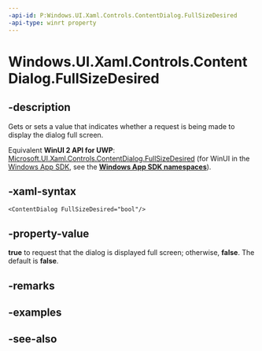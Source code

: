 ```yaml
---
-api-id: P:Windows.UI.Xaml.Controls.ContentDialog.FullSizeDesired
-api-type: winrt property
---
```


<!-- Property syntax
public bool FullSizeDesired { get;  set; }
-->

# Windows.UI.Xaml.Controls.ContentDialog.FullSizeDesired

## -description
Gets or sets a value that indicates whether a request is being made to display the dialog full screen.

Equivalent **WinUI 2 API for UWP**: [Microsoft.UI.Xaml.Controls.ContentDialog.FullSizeDesired](/windows/winui/api/microsoft.ui.xaml.controls.contentdialog.fullsizedesired) (for WinUI in the [Windows App SDK](/windows/apps/windows-app-sdk/), see the **[Windows App SDK namespaces](/windows/windows-app-sdk/api/winrt/)**).

## -xaml-syntax
```xaml
<ContentDialog FullSizeDesired="bool"/>
```


## -property-value
**true** to request that the dialog is displayed full screen; otherwise, **false**. The default is **false**.

## -remarks

## -examples

## -see-also
